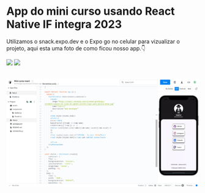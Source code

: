 # App do mini curso usando React Native IF integra 2023
Utilizamos o snack.expo.dev e o Expo go no celular para vizualizar o projeto, aqui esta uma foto de como ficou nosso app.👇

<div>
<img height='50em' src="https://cdn.worldvectorlogo.com/logos/react-native-1.svg">                                                              
<img height='50em' src="https://cdn.worldvectorlogo.com/logos/expo-go-app.svg"> 
</div>
<br>
<p align="center">
  <img alt="Print" src="https://github.com/GabrielVesal/MiniCursoReactNative/blob/e0e197a88628f741d3d87b7f65b3da150bc85606/Captura%20de%20tela%202023-11-24%20102419.png">
</p> 




